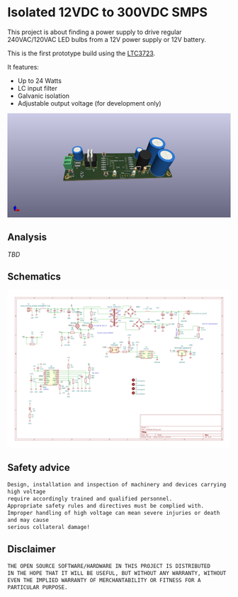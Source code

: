 # Isolated 12VDC to 300VDC SMPS

This project is about finding a power supply to drive regular 240VAC/120VAC
LED bulbs from a 12V power supply or 12V battery.

This is the first prototype build using the [LTC3723](https://www.analog.com/media/en/technical-documentation/data-sheets/372312f.pdf).

It features:
- Up to 24 Watts
- LC input filter
- Galvanic isolation
- Adjustable output voltage (for development only)

![](3d.png)

## Analysis

*TBD*

## Schematics

![](schematics.svg)

## Safety advice

    Design, installation and inspection of machinery and devices carrying high voltage
    require accordingly trained and qualified personnel.
    Appropriate safety rules and directives must be complied with.
    Improper handling of high voltage can mean severe injuries or death and may cause
    serious collateral damage! 

## Disclaimer

    THE OPEN SOURCE SOFTWARE/HARDWARE IN THIS PROJECT IS DISTRIBUTED
    IN THE HOPE THAT IT WILL BE USEFUL, BUT WITHOUT ANY WARRANTY, WITHOUT
    EVEN THE IMPLIED WARRANTY OF MERCHANTABILITY OR FITNESS FOR A
    PARTICULAR PURPOSE.
